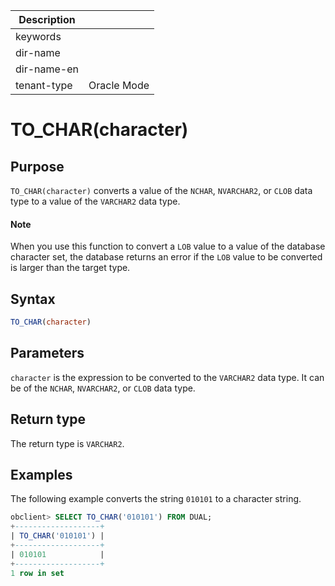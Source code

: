 | Description   |                 |
|---------------|-----------------|
| keywords      |                 |
| dir-name      |                 |
| dir-name-en   |                 |
| tenant-type   | Oracle Mode     |

# TO_CHAR(character)

## Purpose

`TO_CHAR(character)` converts a value of the `NCHAR`, `NVARCHAR2`, or `CLOB` data type to a value of the `VARCHAR2` data type.
  <main id="notice" type='explain'>
    <h4>Note</h4>
    <p>When you use this function to convert a <code>LOB</code> value to a value of the database character set, the database returns an error if the <code>LOB</code> value to be converted is larger than the target type. </p>
  </main>

## Syntax

```sql
TO_CHAR(character)
```

## Parameters

`character` is the expression to be converted to the `VARCHAR2` data type. It can be of the `NCHAR`, `NVARCHAR2`, or `CLOB` data type.

## Return type

The return type is `VARCHAR2`.

## Examples

The following example converts the string `010101` to a character string.

```sql
obclient> SELECT TO_CHAR('010101') FROM DUAL;
+-------------------+
| TO_CHAR('010101') |
+-------------------+
| 010101            |
+-------------------+
1 row in set
```
